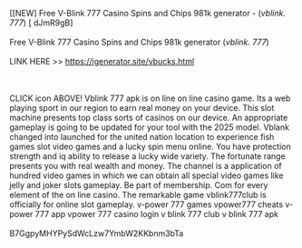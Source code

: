[[NEW] Free V-Blink 777 Casino Spins and Chips 981k generator - (*vblink. 777*) [ dJmR9gB]
<br>
<br>Free V-Blink 777 Casino Spins and Chips 981k generator (*vblink. 777*)
<br>
<br>LINK HERE >> https://igenerator.site/vbucks.html

<br>
<br>CLICK   icon ABOVE! Vblink 777 apk is on line on line casino game.  Its a web playing sport in our region to earn real money on your device.  This slot machine presents top class sorts of casinos on our device.  An appropriate gameplay is going to be updated for your tool with the 2025 model.  Vblank changed into launched for the united nation location to experience fish games slot video games and a lucky spin menu online.  You have protection strength and iq ability to release a lucky wide variety.  The fortunate range presents you with real wealth and money.  The channel is a application of hundred video games in which we can obtain all special video games like jelly and joker slots gameplay.  Be part of membership.  Com for every element of the on line casino.  The remarkable game vblink777club is officially for online slot gameplay. v-power 777 games vpower777 cheats v-power 777 app vpower 777 casino login v blink 777 club v blink 777 apk
<br>
<br>B7GgpyMHYPySdWcLzw7YmbW2KKbnm3bTa
<br>
